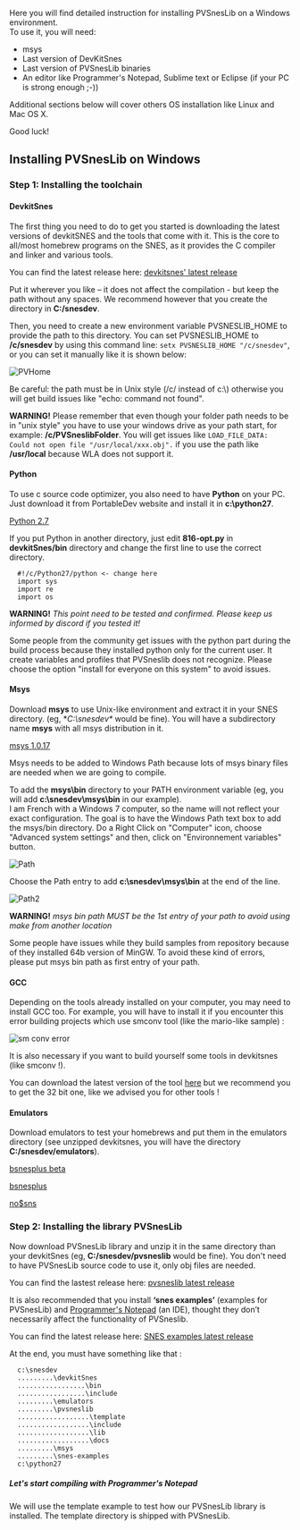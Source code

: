 Here you will find  detailed instruction for installing PVSnesLib on a Windows environment.  
To use it, you will need:  
  * msys  
  * Last version of DevKitSnes 
  * Last version of PVSnesLib binaries  
  * An editor like Programmer's Notepad, Sublime text or Eclipse (if your PC is strong enough ;-))  

Additional sections below will cover others OS installation like Linux and Mac OS X.  

Good luck!  

## Installing PVSnesLib on Windows

### Step 1: Installing the toolchain

#### DevkitSnes

The first thing you need to do to get you started is downloading the latest versions of devkitSNES and the tools that come with it. This is the core to all/most homebrew programs on the SNES, as it provides the C compiler and linker and various tools.  

You can find the latest release here: [devkitsnes' latest release](https://github.com/alekmaul/pvsneslib/releases/latest)  

Put it wherever you like – it does not affect the compilation - but keep the path without any spaces.
We recommend however that you create the directory in **C:/snesdev**.

Then, you need to create a new environment variable PVSNESLIB_HOME to provide the path to this directory.
You can set PVSNESLIB_HOME to **/c/snesdev** by using this command line:
`setx PVSNESLIB_HOME "/c/snesdev"`, or you can set it manually like it is shown below:

![PVHome](https://www.portabledev.com/wp-content/uploads/2020/12/home_var.png)

Be careful: the path must be in Unix style (/c/ instead of c:\\) otherwise you will get build issues like "echo: command not found".

**WARNING!** Please remember that even though your folder path needs to be in "unix style" you have to use your windows drive as your path start, for example: **/c/PVSneslibFolder**.
You will get issues like `LOAD_FILE_DATA: Could not open file "/usr/local/xxx.obj".` if you use the path like **/usr/local** because WLA does not support it.

#### Python

To use c source code optimizer, you also need to have **Python** on your PC. Just download it from PortableDev website and install it in **c:\python27**.

<a id="python27" href="https://www.portabledev.com/wp-content/files/python-2.7.9.msi">Python 2.7</a>

If you put Python in another directory, just edit **816-opt.py** in **devkitSnes/bin** directory and change the first line to use the correct directory.  
```
  #!/c/Python27/python <- change here
  import sys
  import re
  import os
```

**WARNING!** _This point need to be tested and confirmed. Please keep us informed by discord if you tested it!_

Some people from the community get issues with the python part during the build process because they installed python only for the current user. It create variables and profiles that PVSneslib does not recognize. Please choose the option "install for everyone on this system" to avoid issues.

#### Msys

Download **msys** to use Unix-like environment and extract it in your SNES directory. (eg, **C:\snesdev\** would be fine). You will have a subdirectory name **msys** with all msys distribution in it.  

<a id="msys1017" href="https://www.portabledev.com/wp-content/files/msys-1.0.17.exe">msys 1.0.17</a>

Msys needs to be added to Windows Path because lots of msys binary files are needed when we are going to compile.  

To add the **msys\bin** directory to your PATH environment variable (eg,  you will add  **c:\snesdev\msys\bin** in our example).  
I am French with a Windows 7 computer, so the name will not reflect your exact configuration. The goal is to have the Windows Path text box to add the msys/bin directory. Do a Right Click on "Computer" icon, choose "Advanced system settings" and then, click on "Environnement variables" button.  

![Path](http://www.portabledev.com/wp-content/uploads/2018/02/pn_tools_04.jpg)

Choose the Path entry to add **c:\snesdev\msys\bin** at the end of the line.  

![Path2](https://www.portabledev.com/wp-content/uploads/2021/06/msyspath.png)

**WARNING!** _msys bin path MUST be the 1st entry of your path to avoid using make from another location_

Some people have issues while they build samples from repository because of they installed 64b version of MinGW. To avoid these kind of errors, please put msys bin path as first entry of your path.

#### GCC 

Depending on the tools already installed on your computer, you may need to install GCC too.
For example, you will have to install it if you encounter this error building projects which use smconv tool (like the mario-like sample) :

![sm conv error](https://user-images.githubusercontent.com/981773/120016823-5e926300-bfe5-11eb-9ec3-c76223072ae0.png)

It is also necessary if you want to build yourself some tools in devkitsnes (like smconv !).

You can download the latest version of the tool [here](https://sourceforge.net/projects/tdm-gcc/) but we recommend you to get the 32 bit one, like we advised you for other tools !


#### Emulators  

Download emulators to test your homebrews and put them in the emulators directory (see unzipped devkitsnes, you will have the directory **C:/snesdev/emulators**).  

[bsnesplus beta](http://revenant1.net/bsnes-plus-benny-win64.zip)

[bsnesplus](https://github.com/devinacker/bsnes-plus/releases)

[no$sns](http://problemkaputt.de/sns.htm)

### Step 2: Installing the library PVSnesLib

Now download PVSnesLib library and unzip it in the same directory than your devkitSnes (eg, **C:/snesdev/pvsneslib** would be fine). You don't need to have PVSnesLib source code to use it, only obj files are needed.  

You can find the lastest release here: [pvsneslib latest release](https://github.com/alekmaul/pvsneslib/releases/latest)  

It is also recommended that you install **‘snes examples’** (examples for PVSnesLib) and [Programmer's Notepad](http://www.pnotepad.org/download/) (an IDE), thought they don’t necessarily affect the functionality of PVSneslib.

You can find the latest release here: [SNES examples latest release](https://github.com/alekmaul/pvsneslib/releases/latest)  

At the end, you must have something like that :  
```
  c:\snesdev
  .........\devkitSnes
  .................\bin
  .................\include
  .........\emulators
  .........\pvsneslib
  ..................\template
  ..................\include
  ..................\lib
  ..................\docs
  .........\msys
  .........\snes-examples
  c:\python27
```

##### Let's start compiling with Programmer's Notepad

We will use the template example to test how our PVSnesLib library is installed. The template directory is shipped with PVSnesLib.  
